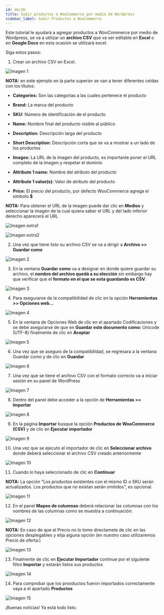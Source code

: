 ```yaml
---
id: doc26
title: Subir productos a WooCommerce por medio de Wordpress
sidebar_label: Subir Productos a WooCommerce
---
```

Este tutorial le ayudará a agregar productos a WooCommerce por medio de Wordpress, se va a utilizar un **archivo CSV** que va ser editable en **Excel** o en **Google Docs** en esta ocasión se utilizará excel.

Siga estos pasos:

1. Crear un archivo CSV en Excel.

![Imagen 1]()

**NOTA:** en este ejemplo en la parte superior se van a tener diferentes celdas con los títulos: 

- **Categories:** Son las categorias a las cuales pertenece el producto

- **Brand:** La marca del producto

- **SKU:** Número de identificación de el producto

- **Name:** Nombre final del producto visible al público

- **Description:** Descripción larga del producto

- **Short Description:** Descripción corta que se va a mostrar a un lado de los productos

- **Images:** La URL de la imagen del producto, es importante poner el URL completo de la imagen y respetar el dominio 

- **Attribute 1 name:** Nombre del atributo del producto

- **Attribute 1 value(s):** Valor de atributo del producto 

- **Price:** El precio del producto, por defecto WooCommerce agrega el simbolo **$**

**NOTA:** Para obtener el URL de la imagen puede dar clic en **Medios** y seleccionar la imagen de la cual quiera saber el URL y del lado inferior derecho aparecerá el URL 

![Imagen extra1]()

![Imagen extra2]()

2. Una vez que tiene listo su archivo CSV se va a dirigir a **Archivo >> Guardar como** 

![Imagen 2]()

3. En la ventana **Guardar como** va a designar en donde quiere guardar su archivo, el **nombre del archivo quedá a su elección** sin embargo hay que verificar que el **formato en el que se esta guardando es CSV**.

![Imagen 3]()

4. Para asegurarse de la compatibilidad de clic en la opción **Herramientas >> Opciones web...**

![Imagen 4]()

5. En la ventana de Opciones Web de clic en el apartado Codificaciones y se debe asegurarse de que en **Guardar este documento como:** Unicode (UTF-8) finalmente de clic en **Aceptar**

![Imagen 5]()

6. Una vez que se aseguro de la compatibilidad, se regresara a la ventana Guardar como y de clic en **Guardar**

![Imagen 6]()

7. Una vez que se tiene el archivo CSV con el formato correcto va a iniciar sesión en su panel de WordPress

![Imagen 7]()

8. Dentro del panel debe acceder a la opción de **Herramientas >> Importar**

![Imagen 8]()

9. En la página **Importar** busque la opción **Productos de WooCommerce (CSV)** y de clic en **Ejecutar importador**

![Imagen 9]()

10. Una vez que se ejecuto el importador de clic en **Seleccionar archivo** donde deberá seleccionar el archivo CSV creado anteriormente 

![Imagen 10]()

11. Cuando lo haya seleccionado de clic en **Continuar**

**NOTA:** La opción "Los productos existentes con el mismo ID o SKU serán actualizados. Los productos que no existan serán omitidos", es opcional. 

![Imagen 11]()

12. En el panel **Mapeo de columnas** deberá relacionar las columnas con los nombres de las columnas como se muestra a continuación:

![Imagen 12]()

**NOTA:** En caso de que el Precio no lo tome directamete de clic en las opciones desplegables y elija alguna opción (en nuestro caso utilizaremos Precio de oferta:)

![Imagen 13]()

13. Finalmente de clic en **Ejecutar Importador** continue por el siguiente filtro **Importar** y estarán listos sus productos

![Imagen 14]()

14. Para comprobar que los prooductos fueron importados correctamente vaya a el apartado **Productos**

![Imagen 15]() 

¡Buenas noticias! Ya está todo listo. 





